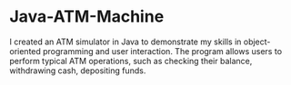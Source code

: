 # Java-ATM-Machine

I created an ATM simulator in Java to demonstrate my skills in object-oriented programming and user interaction. The program allows users to perform typical ATM operations, such as checking their balance, withdrawing cash, depositing funds.
